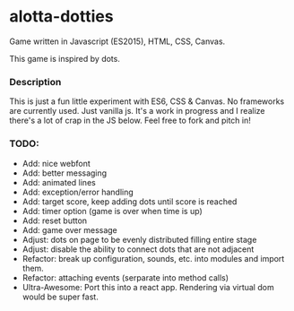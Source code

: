 # alotta-dotties
Game written in Javascript (ES2015), HTML, CSS, Canvas.

This game is inspired by dots.

### Description
This is just a fun little experiment with ES6, CSS & Canvas.
No frameworks are currently used. Just vanilla js.
It's a work in progress and I realize there's a lot of crap in the JS below.
Feel free to fork and pitch in!

### TODO:
- Add: nice webfont
- Add: better messaging
- Add: animated lines
- Add: exception/error handling
- Add: target score, keep adding dots until score is reached
- Add: timer option (game is over when time is up)
- Add: reset button
- Add: game over message
- Adjust: dots on page to be evenly distributed filling entire stage
- Adjust: disable the ability to connect dots that are not adjacent
- Refactor: break up configuration, sounds, etc. into modules and import them.
- Refactor: attaching events (serparate into method calls)
- Ultra-Awesome: Port this into a react app. Rendering via virtual dom would be super fast.

 
